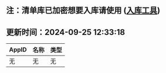 ## 注：清单库已加密想要入库请使用 ([入库工具](https://github.com/BlankTMing/ManifestAutoUpdate/releases))

## 更新时间：2024-09-25 12:33:18
| AppID | 名称 | 类型  |
| :-------------------- | :----------------------------- | :----------- |
| 无 | 无 | 无 |
